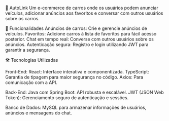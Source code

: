 🚗 AutoLink
Um e-commerce de carros onde os usuários podem anunciar veículos, adicionar anúncios aos favoritos e conversar com outros usuários sobre os carros.

🌟 Funcionalidades
Anúncios de carros: Crie e gerencie anúncios de veículos.
Favoritos: Adicione carros à lista de favoritos para fácil acesso posterior.
Chat em tempo real: Converse com outros usuários sobre os anúncios.
Autenticação segura: Registro e login utilizando JWT para garantir a segurança.

🛠 Tecnologias Utilizadas

Front-End:
React: Interface interativa e componentizada.
TypeScript: Garantia de tipagem para maior segurança no código.
Axios: Para comunicação com a API.

Back-End:
Java com Spring Boot: API robusta e escalável.
JWT (JSON Web Token): Gerenciamento seguro de autenticação e sessões.

Banco de Dados:
MySQL para armazenar informações de usuários, anúncios e mensagens do chat.
